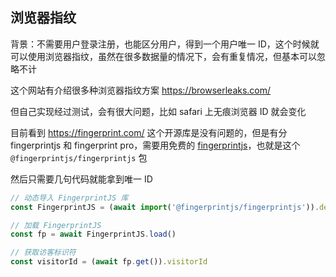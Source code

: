 ## 浏览器指纹

背景：不需要用户登录注册，也能区分用户，得到一个用户唯一 ID，这个时候就可以使用浏览器指纹，虽然在很多数据量的情况下，会有重复情况，但基本可以忽略不计

这个网站有介绍很多种浏览器指纹方案 https://browserleaks.com/

但自己实现经过测试，会有很大问题，比如 safari 上无痕浏览器 ID 就会变化

目前看到 https://fingerprint.com/ 这个开源库是没有问题的，但是有分 fingerprintjs 和 fingerprint pro，需要用免费的 [fingerprintjs](https://github.com/fingerprintjs/fingerprintjs/blob/master/docs/migration/v3_v4.md)，也就是这个 `@fingerprintjs/fingerprintjs` 包

然后只需要几句代码就能拿到唯一 ID

```js
// 动态导入 FingerprintJS 库
const FingerprintJS = (await import('@fingerprintjs/fingerprintjs')).default

// 加载 FingerprintJS
const fp = await FingerprintJS.load()

// 获取访客标识符
const visitorId = (await fp.get()).visitorId
```
